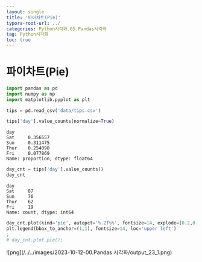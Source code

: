 ```yaml
---
layout: single
title: '파이차트(Pie)'
typora-root-url: ../
categories: Python시각화.05.Pandas시각화
tag: Python시각화
toc: true
---
```


# 파이차트(Pie)


```python
import pandas as pd
import numpy as np
import matplotlib.pyplot as plt

tips = pd.read_csv('data/tips.csv')

tips['day'].value_counts(normalize=True)
```




    day
    Sat     0.356557
    Sun     0.311475
    Thur    0.254098
    Fri     0.077869
    Name: proportion, dtype: float64




```python
day_cnt = tips['day'].value_counts()
day_cnt 
```




    day
    Sat     87
    Sun     76
    Thur    62
    Fri     19
    Name: count, dtype: int64




```python
day_cnt.plot(kind='pie', autopct='%.2f%%', fontsize=14, explode=[0.2,0,0,0], shadow=True, label='day')
plt.legend(bbox_to_anchor=(1,1), fontsize=14, loc='upper left')
;
# day_cnt.plot.pie();
```


![png](/../../images/2023-10-12-00.Pandas 시각화/output_23_1.png)

